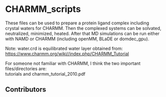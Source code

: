 # CHARMM_scripts
These files can be used to prepare a protein ligand complex including crystal waters for CHARMM.
Then the complexed systems can be solvated, neutralized, minimized, heated.
After that MD simulations can be run either with NAMD or CHARMM (including openMM, BLaDE or domdec_gpu).

Note: water.crd is equilibrated water layer obtained from: https://www.charmm.org/wiki//index.php/CHARMM_Tutorial

For someone not familiar with CHARMM, I think the two important files/directories are: \
tutorials and charmm_tutorial_2010.pdf

## Contributors

<!-- ALL-CONTRIBUTORS-LIST:START - Do not remove or modify this section -->
<!-- prettier-ignore-start -->
<!-- markdownlint-disable -->

<!-- markdownlint-restore -->
<!-- prettier-ignore-end -->

<!-- ALL-CONTRIBUTORS-LIST:END -->
